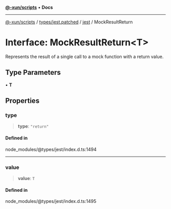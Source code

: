 [**@-xun/scripts**](../../../../../README.md) • **Docs**

***

[@-xun/scripts](../../../../../README.md) / [types/jest.patched](../../../README.md) / [jest](../README.md) / MockResultReturn

# Interface: MockResultReturn\<T\>

Represents the result of a single call to a mock function with a return value.

## Type Parameters

• **T**

## Properties

### type

> **type**: `"return"`

#### Defined in

node\_modules/@types/jest/index.d.ts:1494

***

### value

> **value**: `T`

#### Defined in

node\_modules/@types/jest/index.d.ts:1495
